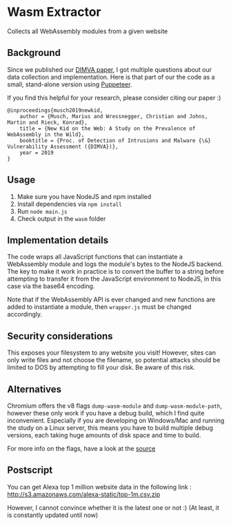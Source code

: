 # Wasm Extractor
Collects all WebAssembly modules from a given website

## Background
Since we published our [DIMVA paper](https://www.tu-braunschweig.de/Medien-DB/ias/pubs/2019-dimva.pdf), I got multiple questions about our data collection and implementation. Here is that part of our the code as a small, stand-alone version using [Puppeteer](https://github.com/GoogleChrome/puppeteer).

If you find this helpful for your research, please consider citing our paper :)
```
@inproceedings{musch2019newkid,
    author = {Musch, Marius and Wressnegger, Christian and Johns, Martin and Rieck, Konrad},
    title = {New Kid on the Web: A Study on the Prevalence of WebAssembly in the Wild},
    booktitle = {Proc. of Detection of Intrusions and Malware {\&} Vulnerability Assessment ({DIMVA})},
    year = 2019
}
```

## Usage
1. Make sure you have NodeJS and npm installed
2. Install dependencies via `npm install`
3. Run `node main.js`
4. Check output in the `wasm` folder

## Implementation details
The code wraps all JavaScript functions that can instantiate a WebAssembly module and logs the module's bytes to the NodeJS backend. The key to make it work in practice is to convert the buffer to a string before attempting to transfer it from the JavaScript environment to NodeJS, in this case via the base64 encoding.

Note that if the WebAssembly API is ever changed and new functions are added to instantiate a module, then `wrapper.js` must be changed accordingly.

## Security considerations
This exposes your filesystem to any website you visit! However, sites can only write files and not choose the filename, so potential attacks should be limited to DOS by attempting to fill your disk. Be aware of this risk.

## Alternatives
Chromium offers the v8 flags `dump-wasm-module`  and `dump-wasm-module-path`, however these only work if you have a debug build, which I find quite inconvenient. Especially if you are developing on Windows/Mac and running the study on a Linux server, this means you have to build multiple debug versions, each taking huge amounts of disk space and time to build.

For more info on the flags, have a look at the [source](https://cs.chromium.org/search/?q=dump_wasm&sq=package:chromium&type=cs)

## Postscript
You can get Alexa top 1 million website data in the following link : http://s3.amazonaws.com/alexa-static/top-1m.csv.zip

However, I cannot convince whether it is the latest one or not :) (At least, it is constantly updated until now)

